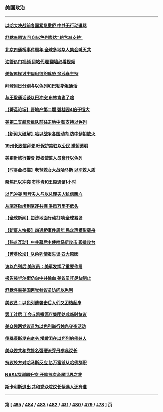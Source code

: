 ### 美国政治
---
#### [以哈大决战前各国紧急撤侨 中共无行动遭骂](../../pages/ncid1078159/n14095711.md?10152045) 
#### [舒默率团访问 向以色列表达“跨党派支持”](../../pages/ncid1078159/n14095686.md?10152045) 
#### [北京四通桥事件周年 全球多地华人集会喊灭共](../../pages/ncid1078159/n14095615.md?10152045) 
#### [油管热门视频 网站代理 翻墙必看视频](http://138.2.39.72:81/youtube.html?epic-marker?10152045)
#### [美智库探讨中国电信的威胁 余茂春主持](../../pages/ncid1078159/n14095498.md?10152045) 
#### [拜登同日分别与以色列和巴勒斯坦通话](../../pages/ncid1078159/n14095488.md?10152045) 
#### [与王毅通话谈以巴冲突 布林肯说了啥](../../pages/ncid1078159/n14095473.md?10152045) 
#### [【菁英论坛】房地产第二爆 碧桂园4倍于恒大](../../pages/ncid1078159/n14095400.md?10152045) 
#### [美第二支航母舰队前往东地中海 支持以色列](../../pages/ncid1078159/n14095442.md?10152045) 
#### [【新闻大破解】哈以战争各国动向 防中伊朝放火](../../pages/ncid1078159/n14095398.md?10152045) 
#### [19州长致信拜登 吁保护美驻以公民 撤侨透明](../../pages/ncid1078159/n14095403.md?10152045) 
#### [美更新旅行警告 授权使馆人员离开以色列](../../pages/ncid1078159/n14095401.md?10152045) 
#### [【时事金扫描】老爸救女大战哈马斯 以军救人质](../../pages/ncid1078159/n14095329.md?10152045) 
#### [聚焦巴以冲突 布林肯和王毅通话1小时](../../pages/ncid1078159/n14095385.md?10152045) 
#### [以巴冲突 拜登夫人与以总理夫人私信暖心](../../pages/ncid1078159/n14095276.md?10152045) 
#### [从驱逐鞑虏到驱逐共匪 洪风万里不低头](../../pages/ncid1078159/n14095146.md?10152045) 
#### [【全球新闻】加沙地面行动打响 全球紧张](../../pages/ncid1078159/n14095085.md?10152045) 
#### [【新唐人快报】四通桥事件周年 民众声援彭载舟](../../pages/ncid1078159/n14094934.md?10152045) 
#### [【热点互动】中共幕后主使哈马斯攻击 彩排攻台](../../pages/ncid1078159/n14094810.md?10152045) 
#### [【菁英论坛】以色列情报失误 四大原因](../../pages/ncid1078159/n14094932.md?10152045) 
#### [访以色列后 美议员：美军发挥了重要作用](../../pages/ncid1078159/n14094909.md?10152045) 
#### [报告揭华尔街仍向中共输血 美议员吁尽快制止](../../pages/ncid1078159/n14094873.md?10152045) 
#### [舒默将率美国两党参议员访问以色列](../../pages/ncid1078159/n14094889.md?10152045) 
#### [美议员：以色列遭袭击后人们又团结起来](../../pages/ncid1078159/n14094872.md?10152045) 
#### [罢工过后 工会与凯撒医疗集团达成临时协议](../../pages/ncid1078159/n14094876.md?10152045) 
#### [美众院两党议员为以色列举行烛光守夜活动](../../pages/ncid1078159/n14094879.md?10152045) 
#### [德桑蒂斯发布命令 援救困在以色列的佛州人](../../pages/ncid1078159/n14094881.md?10152045) 
#### [美众院共和党提名强硬派乔丹参选议长](../../pages/ncid1078159/n14094885.md?10152045) 
#### [抗议校方对哈马斯反应 亿万富翁从哈佛辞职](../../pages/ncid1078159/n14094782.md?10152045) 
#### [NASA探测器升空 开始首次金属世界之旅](../../pages/ncid1078159/n14094801.md?10152045) 
#### [斯卡利斯退出 共和党众院议长候选人还有谁](../../pages/ncid1078159/n14094812.md?10152045) 

---
#### 第 [ [485](./485.md?10152045) / [484](./484.md?10152045) / [483](./483.md?10152045) / [482](./482.md?10152045) / [481](./481.md?10152045) / [480](./480.md?10152045) / [479](./479.md?10152045) / [478](./478.md?10152045) ] 页
